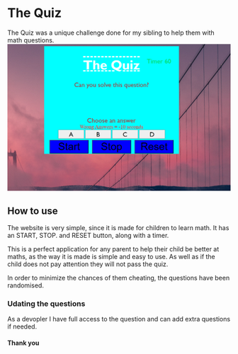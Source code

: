 # The Quiz

The Quiz was a unique challenge done for my sibling to help them with math questions.
![example](images/thequiz.png)

## How to use

The website is very simple, since it is made for children to learn math. It has an START, STOP. and RESET button, along with a timer.

This is a perfect application for any parent to help their child be better at maths, as the way it is made is simple and easy to use. As well as if the child does not pay attention they will not pass the quiz.

In order to minimize the chances of them cheating, the questions have been randomised.

### Udating the questions

As a devopler I have full access to the question and can add extra questions if needed. 

#### Thank you
